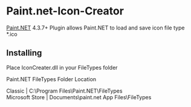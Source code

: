 # Paint.net-Icon-Creator
[Paint.NET](http://www.getpaint.net) 4.3.7+ Plugin allows Paint.NET to load and save icon file type *.ico

## Installing 
Place IconCreater.dll in your FileTypes folder

  Paint.NET FileTypes Folder Location
  
  Classic | C:\Program Files\Paint.NET\FileTypes    
  Microsoft Store | Documents\paint.net App Files\FileTypes
